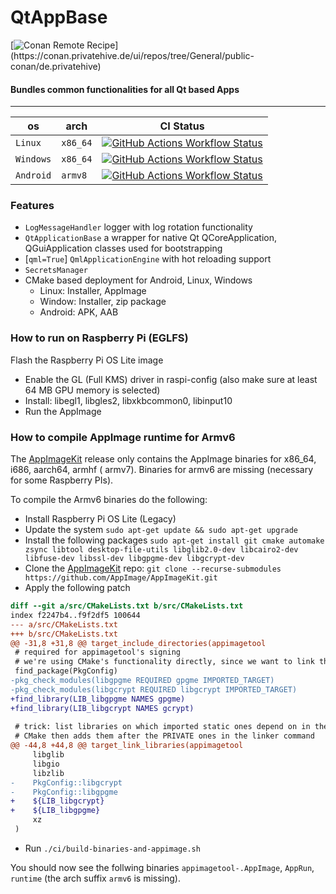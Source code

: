 # QtAppBase

[![Conan Remote Recipe](https://img.shields.io/badge/dynamic/json?url=https%3A%2F%2Fapi.github.com%2Frepos%2FPrivatehive%2FQtAppBase%2Fproperties%2Fvalues&query=%24%5B%3F(%40.property_name%20%3D%3D%20'conan-package')%5D.value&style=flat&logo=conan&label=conan&color=%232980b9)](https://conan.privatehive.de/ui/repos/tree/General/public-conan/de.privatehive) 

#### Bundles common functionalities for all Qt based Apps

---

| os        | arch     | CI Status                                                                                                                                                                                                                                                   |
| --------- | -------- | ----------------------------------------------------------------------------------------------------------------------------------------------------------------------------------------------------------------------------------------------------------- |
| `Linux`   | `x86_64` | [![GitHub Actions Workflow Status](https://img.shields.io/github/actions/workflow/status/Privatehive/QtAppBase/main.yml?branch=master&style=flat&logo=github&label=create+package)](https://github.com/Privatehive/QtAppBase/actions?query=branch%3Amaster) |
| `Windows` | `x86_64` | [![GitHub Actions Workflow Status](https://img.shields.io/github/actions/workflow/status/Privatehive/QtAppBase/main.yml?branch=master&style=flat&logo=github&label=create+package)](https://github.com/Privatehive/QtAppBase/actions?query=branch%3Amaster) |
| `Android` | `armv8`  | [![GitHub Actions Workflow Status](https://img.shields.io/github/actions/workflow/status/Privatehive/QtAppBase/main.yml?branch=master&style=flat&logo=github&label=create+package)](https://github.com/Privatehive/QtAppBase/actions?query=branch%3Amaster) |

### Features

* `LogMessageHandler` logger with log rotation functionality
* `QtApplicationBase` a wrapper for native Qt QCoreApplication, QGuiApplication classes used for bootstrapping
* [`qml=True`] `QmlApplicationEngine` with hot reloading support
* `SecretsManager`
* CMake based deployment for Android, Linux, Windows
    * Linux: Installer, AppImage
    * Window: Installer, zip package
    * Android: APK, AAB

### How to run on Raspberry Pi (EGLFS)

Flash the Raspberry Pi OS Lite image

* Enable the GL (Full KMS) driver in raspi-config (also make sure at least 64 MB GPU memory is selected)
* Install: libegl1, libgles2, libxkbcommon0, libinput10
* Run the AppImage

### How to compile AppImage runtime for Armv6

The [AppImageKit](https://github.com/AppImage/AppImageKit) release only contains the AppImage binaries for x86_64, i686,
aarch64, armhf (
armv7). Binaries for armv6 are missing (necessary for some Raspberry PIs).

To compile the Armv6 binaries do the following:

* Install Raspberry Pi OS Lite (Legacy)
* Update the system
  `sudo apt-get update && sudo apt-get upgrade`
* Install the following packages
  `sudo apt-get install git cmake automake zsync libtool desktop-file-utils libglib2.0-dev libcairo2-dev libfuse-dev libssl-dev libgpgme-dev libgcrypt-dev`
* Clone the [AppImageKit](https://github.com/AppImage/AppImageKit) repo:
  `git clone --recurse-submodules https://github.com/AppImage/AppImageKit.git`
* Apply the following patch

```patch
diff --git a/src/CMakeLists.txt b/src/CMakeLists.txt
index f2247b4..f9f2df5 100644
--- a/src/CMakeLists.txt
+++ b/src/CMakeLists.txt
@@ -31,8 +31,8 @@ target_include_directories(appimagetool
 # required for appimagetool's signing
 # we're using CMake's functionality directly, since we want to link those statically
 find_package(PkgConfig)
-pkg_check_modules(libgpgme REQUIRED gpgme IMPORTED_TARGET)
-pkg_check_modules(libgcrypt REQUIRED libgcrypt IMPORTED_TARGET)
+find_library(LIB_libgpgme NAMES gpgme)
+find_library(LIB_libgcrypt NAMES gcrypt)
 
 # trick: list libraries on which imported static ones depend on in the PUBLIC section
 # CMake then adds them after the PRIVATE ones in the linker command
@@ -44,8 +44,8 @@ target_link_libraries(appimagetool
     libglib
     libgio
     libzlib
-    PkgConfig::libgcrypt
-    PkgConfig::libgpgme
+    ${LIB_libgcrypt}
+    ${LIB_libgpgme}
     xz
 )
```

* Run `./ci/build-binaries-and-appimage.sh`

You should now see the follwing binaries `appimagetool-.AppImage`, `AppRun`, `runtime` (the arch suffix `armv6` is
missing).
